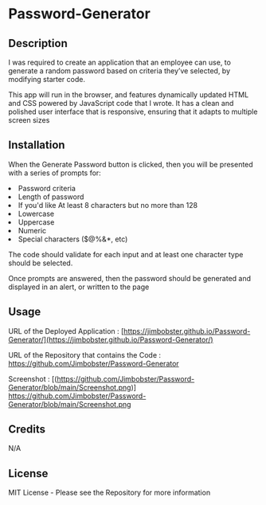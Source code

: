 # Password-Generator

## Description
I was required to create an application that an employee can use, to generate a random password based on criteria they’ve selected, by modifying starter code. 

This app will run in the browser, and features dynamically updated HTML and CSS powered by JavaScript code that I wrote. It has a clean and polished user interface that is responsive, ensuring that it adapts to multiple screen sizes

## Installation
When the Generate Password button is clicked, then you will be presented with a series of prompts for:  

<li>Password criteria</li>
<li>Length of password</li>
<li>If you'd like At least 8 characters but no more than 128</li>
<li>Lowercase</li>
<li>Uppercase</li>
<li>Numeric</li>
<li>Special characters ($@%&*, etc)</li>


The code should validate for each input and at least one character type should be selected.

Once prompts are answered, then the password should be generated and displayed in an alert, or written to the page

## Usage
URL of the Deployed Application : [https://jimbobster.github.io/Password-Generator/](https://jimbobster.github.io/Password-Generator/)

URL of the Repository that contains the Code : https://github.com/Jimbobster/Password-Generator

Screenshot : [(https://github.com/Jimbobster/Password-Generator/blob/main/Screenshot.png)] https://github.com/Jimbobster/Password-Generator/blob/main/Screenshot.png

## Credits
N/A

## License
MIT License - Please see the Repository for more information
